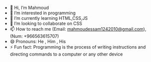 - 👋 Hi, I’m Mahmoud
- 👀 I’m interested in programming
- 🌱 I’m currently learning HTML,CSS,JS
- 💞️ I’m looking to collaborate on CSS
- 📫 How to reach me (Email: mahmoudessam1242010@gmail.com), (Num: +966563615707)
- 😄 Pronouns: He , Him , His
- ⚡ Fun fact: Programming is the process of writing instructions and directing commands to a computer or any other device

<!---
M7M-507/M7M-507 is a ✨ special ✨ repository because its `README.md` (this file) appears on your GitHub profile.
You can click the Preview link to take a look at your changes.
--->

